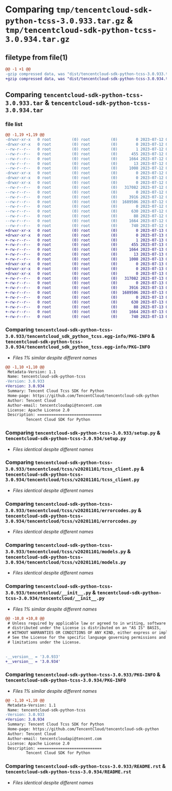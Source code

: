 # Comparing `tmp/tencentcloud-sdk-python-tcss-3.0.933.tar.gz` & `tmp/tencentcloud-sdk-python-tcss-3.0.934.tar.gz`

## filetype from file(1)

```diff
@@ -1 +1 @@
-gzip compressed data, was "dist/tencentcloud-sdk-python-tcss-3.0.933.tar", last modified: Wed Jul 12 00:38:30 2023, max compression
+gzip compressed data, was "dist/tencentcloud-sdk-python-tcss-3.0.934.tar", last modified: Thu Jul 13 00:34:26 2023, max compression
```

## Comparing `tencentcloud-sdk-python-tcss-3.0.933.tar` & `tencentcloud-sdk-python-tcss-3.0.934.tar`

### file list

```diff
@@ -1,19 +1,19 @@
-drwxr-xr-x   0 root         (0) root         (0)        0 2023-07-12 00:38:30.000000 tencentcloud-sdk-python-tcss-3.0.933/
-drwxr-xr-x   0 root         (0) root         (0)        0 2023-07-12 00:38:30.000000 tencentcloud-sdk-python-tcss-3.0.933/tencentcloud_sdk_python_tcss.egg-info/
--rw-r--r--   0 root         (0) root         (0)        1 2023-07-12 00:38:30.000000 tencentcloud-sdk-python-tcss-3.0.933/tencentcloud_sdk_python_tcss.egg-info/dependency_links.txt
--rw-r--r--   0 root         (0) root         (0)      455 2023-07-12 00:38:30.000000 tencentcloud-sdk-python-tcss-3.0.933/tencentcloud_sdk_python_tcss.egg-info/SOURCES.txt
--rw-r--r--   0 root         (0) root         (0)     1664 2023-07-12 00:38:30.000000 tencentcloud-sdk-python-tcss-3.0.933/tencentcloud_sdk_python_tcss.egg-info/PKG-INFO
--rw-r--r--   0 root         (0) root         (0)       13 2023-07-12 00:38:30.000000 tencentcloud-sdk-python-tcss-3.0.933/tencentcloud_sdk_python_tcss.egg-info/top_level.txt
--rw-r--r--   0 root         (0) root         (0)     1008 2023-07-12 00:38:30.000000 tencentcloud-sdk-python-tcss-3.0.933/setup.py
-drwxr-xr-x   0 root         (0) root         (0)        0 2023-07-12 00:38:30.000000 tencentcloud-sdk-python-tcss-3.0.933/tencentcloud/
-drwxr-xr-x   0 root         (0) root         (0)        0 2023-07-12 00:38:30.000000 tencentcloud-sdk-python-tcss-3.0.933/tencentcloud/tcss/
-drwxr-xr-x   0 root         (0) root         (0)        0 2023-07-12 00:38:30.000000 tencentcloud-sdk-python-tcss-3.0.933/tencentcloud/tcss/v20201101/
--rw-r--r--   0 root         (0) root         (0)   317082 2023-07-12 00:38:30.000000 tencentcloud-sdk-python-tcss-3.0.933/tencentcloud/tcss/v20201101/tcss_client.py
--rw-r--r--   0 root         (0) root         (0)        0 2023-07-12 00:38:30.000000 tencentcloud-sdk-python-tcss-3.0.933/tencentcloud/tcss/v20201101/__init__.py
--rw-r--r--   0 root         (0) root         (0)     3916 2023-07-12 00:38:30.000000 tencentcloud-sdk-python-tcss-3.0.933/tencentcloud/tcss/v20201101/errorcodes.py
--rw-r--r--   0 root         (0) root         (0)  1689506 2023-07-12 00:38:30.000000 tencentcloud-sdk-python-tcss-3.0.933/tencentcloud/tcss/v20201101/models.py
--rw-r--r--   0 root         (0) root         (0)        0 2023-07-12 00:38:30.000000 tencentcloud-sdk-python-tcss-3.0.933/tencentcloud/tcss/__init__.py
--rw-r--r--   0 root         (0) root         (0)      630 2023-07-12 00:38:30.000000 tencentcloud-sdk-python-tcss-3.0.933/tencentcloud/__init__.py
--rw-r--r--   0 root         (0) root         (0)       88 2023-07-12 00:38:30.000000 tencentcloud-sdk-python-tcss-3.0.933/setup.cfg
--rw-r--r--   0 root         (0) root         (0)     1664 2023-07-12 00:38:30.000000 tencentcloud-sdk-python-tcss-3.0.933/PKG-INFO
--rw-r--r--   0 root         (0) root         (0)      740 2023-07-12 00:38:30.000000 tencentcloud-sdk-python-tcss-3.0.933/README.rst
+drwxr-xr-x   0 root         (0) root         (0)        0 2023-07-13 00:34:26.000000 tencentcloud-sdk-python-tcss-3.0.934/
+drwxr-xr-x   0 root         (0) root         (0)        0 2023-07-13 00:34:26.000000 tencentcloud-sdk-python-tcss-3.0.934/tencentcloud_sdk_python_tcss.egg-info/
+-rw-r--r--   0 root         (0) root         (0)        1 2023-07-13 00:34:26.000000 tencentcloud-sdk-python-tcss-3.0.934/tencentcloud_sdk_python_tcss.egg-info/dependency_links.txt
+-rw-r--r--   0 root         (0) root         (0)      455 2023-07-13 00:34:26.000000 tencentcloud-sdk-python-tcss-3.0.934/tencentcloud_sdk_python_tcss.egg-info/SOURCES.txt
+-rw-r--r--   0 root         (0) root         (0)     1664 2023-07-13 00:34:26.000000 tencentcloud-sdk-python-tcss-3.0.934/tencentcloud_sdk_python_tcss.egg-info/PKG-INFO
+-rw-r--r--   0 root         (0) root         (0)       13 2023-07-13 00:34:26.000000 tencentcloud-sdk-python-tcss-3.0.934/tencentcloud_sdk_python_tcss.egg-info/top_level.txt
+-rw-r--r--   0 root         (0) root         (0)     1008 2023-07-13 00:34:26.000000 tencentcloud-sdk-python-tcss-3.0.934/setup.py
+drwxr-xr-x   0 root         (0) root         (0)        0 2023-07-13 00:34:26.000000 tencentcloud-sdk-python-tcss-3.0.934/tencentcloud/
+drwxr-xr-x   0 root         (0) root         (0)        0 2023-07-13 00:34:26.000000 tencentcloud-sdk-python-tcss-3.0.934/tencentcloud/tcss/
+drwxr-xr-x   0 root         (0) root         (0)        0 2023-07-13 00:34:26.000000 tencentcloud-sdk-python-tcss-3.0.934/tencentcloud/tcss/v20201101/
+-rw-r--r--   0 root         (0) root         (0)   317082 2023-07-13 00:34:26.000000 tencentcloud-sdk-python-tcss-3.0.934/tencentcloud/tcss/v20201101/tcss_client.py
+-rw-r--r--   0 root         (0) root         (0)        0 2023-07-13 00:34:26.000000 tencentcloud-sdk-python-tcss-3.0.934/tencentcloud/tcss/v20201101/__init__.py
+-rw-r--r--   0 root         (0) root         (0)     3916 2023-07-13 00:34:26.000000 tencentcloud-sdk-python-tcss-3.0.934/tencentcloud/tcss/v20201101/errorcodes.py
+-rw-r--r--   0 root         (0) root         (0)  1689506 2023-07-13 00:34:26.000000 tencentcloud-sdk-python-tcss-3.0.934/tencentcloud/tcss/v20201101/models.py
+-rw-r--r--   0 root         (0) root         (0)        0 2023-07-13 00:34:26.000000 tencentcloud-sdk-python-tcss-3.0.934/tencentcloud/tcss/__init__.py
+-rw-r--r--   0 root         (0) root         (0)      630 2023-07-13 00:34:26.000000 tencentcloud-sdk-python-tcss-3.0.934/tencentcloud/__init__.py
+-rw-r--r--   0 root         (0) root         (0)       88 2023-07-13 00:34:26.000000 tencentcloud-sdk-python-tcss-3.0.934/setup.cfg
+-rw-r--r--   0 root         (0) root         (0)     1664 2023-07-13 00:34:26.000000 tencentcloud-sdk-python-tcss-3.0.934/PKG-INFO
+-rw-r--r--   0 root         (0) root         (0)      740 2023-07-13 00:34:26.000000 tencentcloud-sdk-python-tcss-3.0.934/README.rst
```

### Comparing `tencentcloud-sdk-python-tcss-3.0.933/tencentcloud_sdk_python_tcss.egg-info/PKG-INFO` & `tencentcloud-sdk-python-tcss-3.0.934/tencentcloud_sdk_python_tcss.egg-info/PKG-INFO`

 * *Files 1% similar despite different names*

```diff
@@ -1,10 +1,10 @@
 Metadata-Version: 1.1
 Name: tencentcloud-sdk-python-tcss
-Version: 3.0.933
+Version: 3.0.934
 Summary: Tencent Cloud Tcss SDK for Python
 Home-page: https://github.com/TencentCloud/tencentcloud-sdk-python
 Author: Tencent Cloud
 Author-email: tencentcloudapi@tencent.com
 License: Apache License 2.0
 Description: ============================
         Tencent Cloud SDK for Python
```

### Comparing `tencentcloud-sdk-python-tcss-3.0.933/setup.py` & `tencentcloud-sdk-python-tcss-3.0.934/setup.py`

 * *Files identical despite different names*

### Comparing `tencentcloud-sdk-python-tcss-3.0.933/tencentcloud/tcss/v20201101/tcss_client.py` & `tencentcloud-sdk-python-tcss-3.0.934/tencentcloud/tcss/v20201101/tcss_client.py`

 * *Files identical despite different names*

### Comparing `tencentcloud-sdk-python-tcss-3.0.933/tencentcloud/tcss/v20201101/errorcodes.py` & `tencentcloud-sdk-python-tcss-3.0.934/tencentcloud/tcss/v20201101/errorcodes.py`

 * *Files identical despite different names*

### Comparing `tencentcloud-sdk-python-tcss-3.0.933/tencentcloud/tcss/v20201101/models.py` & `tencentcloud-sdk-python-tcss-3.0.934/tencentcloud/tcss/v20201101/models.py`

 * *Files identical despite different names*

### Comparing `tencentcloud-sdk-python-tcss-3.0.933/tencentcloud/__init__.py` & `tencentcloud-sdk-python-tcss-3.0.934/tencentcloud/__init__.py`

 * *Files 1% similar despite different names*

```diff
@@ -10,8 +10,8 @@
 # Unless required by applicable law or agreed to in writing, software
 # distributed under the License is distributed on an "AS IS" BASIS,
 # WITHOUT WARRANTIES OR CONDITIONS OF ANY KIND, either express or implied.
 # See the License for the specific language governing permissions and
 # limitations under the License.
 
 
-__version__ = '3.0.933'
+__version__ = '3.0.934'
```

### Comparing `tencentcloud-sdk-python-tcss-3.0.933/PKG-INFO` & `tencentcloud-sdk-python-tcss-3.0.934/PKG-INFO`

 * *Files 1% similar despite different names*

```diff
@@ -1,10 +1,10 @@
 Metadata-Version: 1.1
 Name: tencentcloud-sdk-python-tcss
-Version: 3.0.933
+Version: 3.0.934
 Summary: Tencent Cloud Tcss SDK for Python
 Home-page: https://github.com/TencentCloud/tencentcloud-sdk-python
 Author: Tencent Cloud
 Author-email: tencentcloudapi@tencent.com
 License: Apache License 2.0
 Description: ============================
         Tencent Cloud SDK for Python
```

### Comparing `tencentcloud-sdk-python-tcss-3.0.933/README.rst` & `tencentcloud-sdk-python-tcss-3.0.934/README.rst`

 * *Files identical despite different names*

